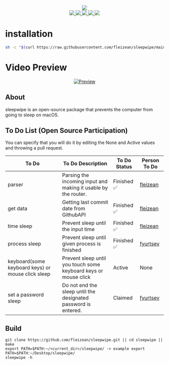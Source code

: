 <div align="center">
  <img src="img/logo-bg.png">
  <br>
  <a href="https://github.com/fleizean/sleepwipe/blob/main/LICENSE">
    <img src="https://img.shields.io/github/license/fleizean/sleepwipe?style=for-the-badge">
  </a>
  <a href="https://github.com/fleizean/sleepwipe/commits/main">
    <img src="https://img.shields.io/github/last-commit/fleizean/sleepwipe?style=for-the-badge">
  </a>
  <a href="https://github.com/fleizean/sleepwipe/network/members">
    <img src="https://img.shields.io/github/forks/fleizean/sleepwipe?style=for-the-badge">
  </a>
  <a href="https://discord.gg/MJnYWKSYNq">
    <img src="https://img.shields.io/discord/1099995968398696519?color=%235865F2&logo=discord&logoColor=%23FFFFFF&style=for-the-badge">
  </a>
  <a href="https://github.com/fleizean/sleepwipe/issues">
    <img src="https://img.shields.io/github/issues-raw/fleizean/sleepwipe?style=for-the-badge">
  </a>
</div>

# installation

```bash
sh -c "$(curl https://raw.githubusercontent.com/fleizean/sleepwipe/main/install.sh)"
```
# Video Preview
<p align="center">
  <a href="https://www.youtube.com/watch?v=TexHTlw6Z7c">
    <img src="https://img.youtube.com/vi/TexHTlw6Z7c/0.jpg" alt="Preview">
  </a>
</p>


## About
sleepwipe is an open-source package that prevents the computer from going to sleep on macOS.

## To Do List (Open Source Participation)
You can specify that you will do it by editing the None and Active values ​​and throwing a pull request.

| To Do | To Do Description | To Do Status | Person To Do |
| --- | --- | --- | --- |
| parser | Parsing the incoming input and making it usable by the router. | Finished ✅ | [fleizean](https://github.com/fleizean) |
| get data | Getting last commit date from GithubAPI | Finished ✅ | [fleizean](https://github.com/fleizean) |
| time sleep | Prevent sleep until the input time | Finished ✅ | [fleizean](https://github.com/fleizean) |
| process sleep | Prevent sleep until given process is finished | Finished ✅ | [fyurtsev](https://github.com/fyurtsev) |
| keyboard(some keyboard keys) or mouse click sleep | Prevent sleep until you touch some keyboard keys or mouse click | Active | None |
| set a password sleep | Do not end the sleep until the designated password is entered. | Claimed | [fyurtsev](https://github.com/fyurtsev) |

## Build

    git clone https://github.com/fleizean/sleepwipe.git || cd sleepwipe || make
    export PATH=$PATH:~/<current_dir>/sleepwipe/ -> example export PATH=$PATH:~/Desktop/sleepwipe/
    sleepwipe -h
